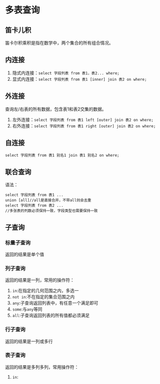 # 多表查询
## 笛卡儿积
笛卡尔积乘积是指在数学中，两个集合的所有组合情况。
## 内连接
1. 隐式内连接：`select 字段列表 from 表1，表2... where;`
2. 显式内连接：`select 字段列表 from 表1 [inner] join 表2 on where;`
## 外连接
查询左/右表的所有数据，包含表1和表2交集的数据。
1. 左外连接：`select 字段列表 from 表1 left [outer] join 表2 on where;`
2. 右外连接：`select 字段列表 from 表1 right [outer] join 表2 on where;`
## 自连接
`select 字段列表 from 表1 别名1 join 表1 别名2 on where;`
## 联合查询
语法：
```
select 字段列表 from 表1 ... 
union [all]//all是直接合并，不带all则会去重
select 字段列表 from 表2 ...
//多张表的列数必须保持一致，字段类型也需要保持一致
```
## 子查询
### 标量子查询
返回的结果是单个值
### 列子查询
返回的结果是一列，常用的操作符：
1. `in`:在指定的几何范围之内，多选一
2. `not in`:不在指定的集合范围之内
3. `any`:子查询返回列表中，有任意一个满足即可
4. `some`:与`any`等同
5. `all`:子查询返回列表的所有值都必须满足
### 行子查询
返回的结果是一列或多行
### 表子查询
返回的结果是多列多列，常用操作符：
1. `in`:
